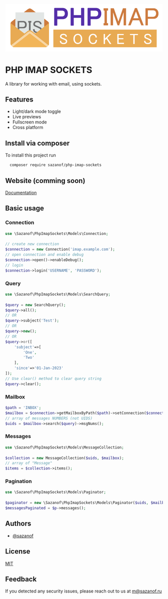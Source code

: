 ![Logo](https://raw.githubusercontent.com/sazanof/php-imap-sockets/main/files/logo.png)

# PHP IMAP SOCKETS

A library for working with email, using sockets.

## Features

- Light/dark mode toggle
- Live previews
- Fullscreen mode
- Cross platform

## Install via composer

To install this project run

```bash
  composer require sazanof/php-imap-sockets
```

## Website (comming soon)

[Documentation](https://sazanof.ru)

## Basic usage

### Connection

```php
use \Sazanof\PhpImapSockets\Models\Connection;

// create new connection
$connection = new Connection('imap.example.com');
// open connection and enable debug
$connection->open()->enableDebug();
// login
$connection->login('USERNAME', 'PASSWORD');
```

### Query

```php
use \Sazanof\PhpImapSockets\Models\SearchQuery;

$query = new SearchQuery();
$query->all();
// OR
$query->subject('Test');
// OR
$query->new();
// OR
$query->or([
	'subject'=>[
		'One',
		'Two'
	],
	'since'=>'01-Jan-2023'
]);
// Use clear() method to clear query string
$query->clear();
```

### Mailbox

```php
$path = 'INBOX';
$mailbox = $connection->getMailboxByPath($path)->setConnection($connection)->select();
// array of messages NUMBERS (not UIDS)
$uids = $mailbox->search($query)->msgNums();
```

### Messages

```php
use \Sazanof\PhpImapSockets\Models\MessageCollection;

$collection = new MessageCollection($uids, $mailbox);
// array of "Message"
$items = $collection->items();
```

### Pagination

```php
use \Sazanof\PhpImapSockets\Models\Paginator;

$paginator = new \Sazanof\PhpImapSockets\Models\Paginator($uids, $mailbox, 1, 6);
$messagesPaginated = $p->messages();
```

## Authors

- [@sazanof](https://www.github.com/sazanof)

## License

[MIT](https://choosealicense.com/licenses/mit/)

## Feedback

If you detected any security issues, please reach out to us at m@sazanof.ru

